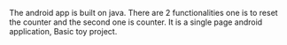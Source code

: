 The android app is built on java. There are 2 functionalities one is to reset the counter and the second one is counter. It is a single page android application, Basic toy project.
